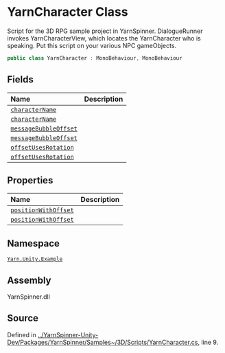 <!-- This file was generated by a tool. Do not edit this file by hand. -->

# YarnCharacter Class
Script for the 3D RPG sample project in YarnSpinner. DialogueRunner invokes YarnCharacterView, 
which locates the YarnCharacter who is speaking. Put this script on your various NPC gameObjects.

```csharp
public class YarnCharacter : MonoBehaviour, MonoBehaviour
```



## Fields
|Name|Description|
|:---|:---|
|[`characterName`](/api/csharp/yarn.unity.example/yarncharacter.charactername.md)||
|[`characterName`](/api/csharp/yarn.unity.example/yarncharacter.charactername.md)||
|[`messageBubbleOffset`](/api/csharp/yarn.unity.example/yarncharacter.messagebubbleoffset.md)||
|[`messageBubbleOffset`](/api/csharp/yarn.unity.example/yarncharacter.messagebubbleoffset.md)||
|[`offsetUsesRotation`](/api/csharp/yarn.unity.example/yarncharacter.offsetusesrotation.md)||
|[`offsetUsesRotation`](/api/csharp/yarn.unity.example/yarncharacter.offsetusesrotation.md)||
## Properties
|Name|Description|
|:---|:---|
|[`positionWithOffset`](/api/csharp/yarn.unity.example/yarncharacter.positionwithoffset.md)||
|[`positionWithOffset`](/api/csharp/yarn.unity.example/yarncharacter.positionwithoffset.md)||
## Namespace
[`Yarn.Unity.Example`](/api/csharp/yarn.unity.example/README.md)

## Assembly
YarnSpinner.dll

## Source
Defined in [../YarnSpinner-Unity-Dev/Packages/YarnSpinner/Samples~/3D/Scripts/YarnCharacter.cs](https://github.com/YarnSpinnerTool/YarnSpinner-Unity//blob/develop/Samples~/3D/Scripts/YarnCharacter.cs#L9), line 9.
